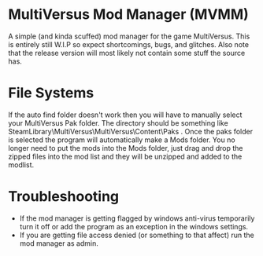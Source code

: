 # MultiVersus Mod Manager (MVMM)
A simple (and kinda scuffed) mod manager for the game MultiVersus.
This is entirely still W.I.P so expect shortcomings, bugs, and glitches.
Also note that the release version will most likely not contain some stuff the source has.

# File Systems
If the auto find folder doesn't work then you will have to manually select your MultiVersus Pak folder. The directory should be something like SteamLibrary\MultiVersus\MultiVersus\Content\Paks . Once the paks folder is selected the program will automatically make a Mods folder. You no longer need to put the mods into the Mods folder, just drag and drop the zipped files into the mod list and they will be unzipped and added to the modlist.

# Troubleshooting
- If the mod manager is getting flagged by windows anti-virus temporarily turn it off or add the program as an exception in the windows settings. 
- If you are getting file access denied (or something to that affect) run the mod manager as admin.
